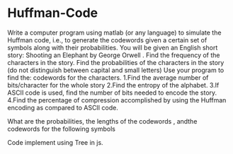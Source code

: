 # Huffman-Code


Write a computer program using matlab (or any language) to simulate the Huffman code, i.e., to generate the codewords given a certain set of symbols along with their probabilities.
You will be given an English short story: Shooting an Elephant by George Orwell . Find the frequency of the characters in the story.
Find the probabilities of the characters in the story (do not distinguish between capital and small letters)
Use your program to find the: codewords for the characters.
  1.Find the average number of bits/character for the whole story
  2.Find the entropy of the alphabet.
  3.If ASCII code is used, find the number of bits needed to encode the
  story.
  4.Find the percentage of compression accomplished by using the Huffman encoding as compared to ASCII code.
  
 What are the probabilities, the lengths of the codewords , andthe codewords for the following symbols

Code implement using Tree in js.
